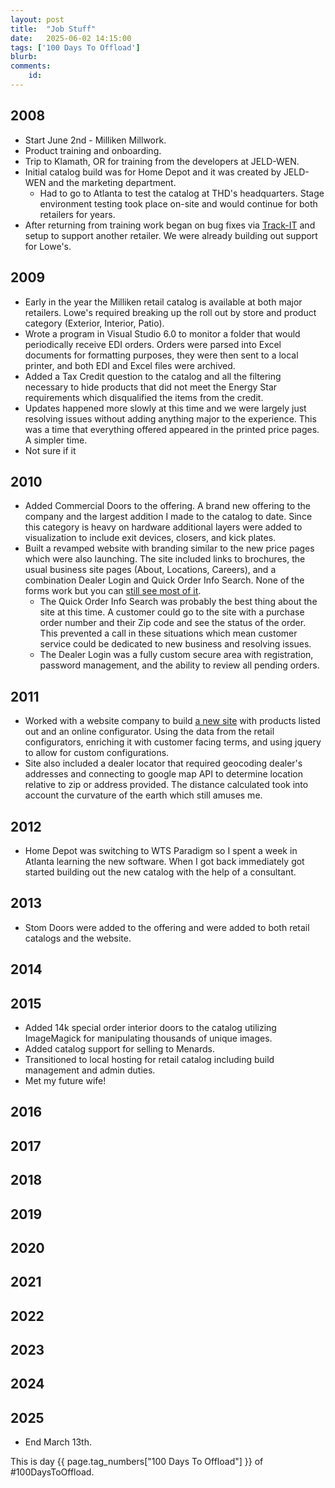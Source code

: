 ```yaml
---
layout: post
title:  "Job Stuff"
date:   2025-06-02 14:15:00
tags: ['100 Days To Offload']
blurb: 
comments: 
    id: 
---
```


## 2008
* Start June 2nd - Milliken Millwork.
* Product training and onboarding.
* Trip to Klamath, OR for training from the developers at JELD-WEN.
* Initial catalog build was for Home Depot and it was created by JELD-WEN and the marketing department.
    * Had to go to Atlanta to test the catalog at THD's headquarters. Stage environment testing took place on-site and would continue for both retailers for years.
* After returning from training work began on bug fixes via [Track-IT] and setup to support another retailer. We were already building out support for Lowe's.

## 2009
* Early in the year the Milliken retail catalog is available at both major retailers. Lowe's required breaking up the roll out by store and product category (Exterior, Interior, Patio).
* Wrote a program in Visual Studio 6.0 to monitor a folder that would periodically receive EDI orders. Orders were parsed into Excel documents for formatting purposes, they were then sent to a local printer, and both EDI and Excel files were archived. 
* Added a Tax Credit question to the catalog and all the filtering necessary to hide products that did not meet the Energy Star requirements which disqualified the items from the credit.
* Updates happened more slowly at this time and we were largely just resolving issues without adding anything major to the experience. This was a time that everything offered appeared in the printed price pages. A simpler time.
* Not sure if it 

## 2010
* Added Commercial Doors to the offering. A brand new offering to the company and the largest addition I made to the catalog to date. Since this category is heavy on hardware additional layers were added to visualization to include exit devices, closers, and kick plates.
* Built a revamped website with branding similar to the new price pages which were also launching. The site included links to brochures, the usual business site pages (About, Locations, Careers), and a combination Dealer Login and Quick Order Info Search. None of the forms work but you can [still see most of it].
    * The Quick Order Info Search was probably the best thing about the site at this time. A customer could go to the site with a purchase order number and their Zip code and see the status of the order. This prevented a call in these situations which mean customer service could be dedicated to new business and resolving issues.
    * The Dealer Login was a fully custom secure area with registration, password management, and the ability to review all pending orders.

## 2011
* Worked with a website company to build [a new site] with products listed out and an online configurator. Using the data from the retail configurators, enriching it with customer facing terms, and using jquery to allow for custom configurations. 
* Site also included a dealer locator that required geocoding dealer's addresses and connecting to google map API to determine location relative to zip or address provided. The distance calculated took into account the curvature of the earth which still amuses me.

## 2012
* Home Depot was switching to WTS Paradigm so I spent a week in Atlanta learning the new software. When I got back immediately got started building out the new catalog with the help of a consultant.

## 2013
* Stom Doors were added to the offering and were added to both retail catalogs and the website.

## 2014

## 2015
* Added 14k special order interior doors to the catalog utilizing ImageMagick for manipulating thousands of unique images.
* Added catalog support for selling to Menards.
* Transitioned to local hosting for retail catalog including build management and admin duties.
* Met my future wife!

## 2016
## 2017
## 2018
## 2019
## 2020
## 2021
## 2022
## 2023
## 2024
## 2025
* End March 13th.

This is day {{ page.tag_numbers["100 Days To Offload"] }}  of #100DaysToOffload.

[Track-IT]: https://www.trackit.com/
[still see most of it]: https://web.archive.org/web/20100517114144/http://millikenmillwork.com/
[a new site]: https://web.archive.org/web/20111120183229/http://www.millikenmillwork.com/